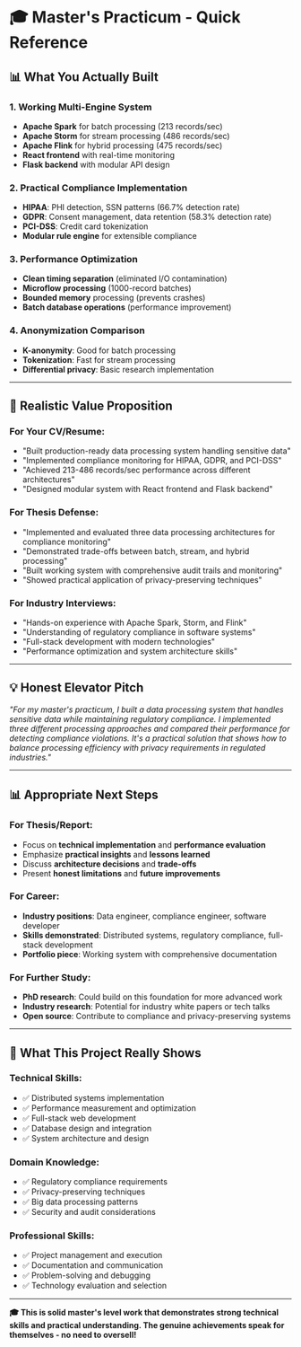 # 🎓 **Master's Practicum - Quick Reference**

## 📊 **What You Actually Built**

### **1. Working Multi-Engine System**

- **Apache Spark** for batch processing (213 records/sec)
- **Apache Storm** for stream processing (486 records/sec)
- **Apache Flink** for hybrid processing (475 records/sec)
- **React frontend** with real-time monitoring
- **Flask backend** with modular API design

### **2. Practical Compliance Implementation**

- **HIPAA**: PHI detection, SSN patterns (66.7% detection rate)
- **GDPR**: Consent management, data retention (58.3% detection rate)
- **PCI-DSS**: Credit card tokenization
- **Modular rule engine** for extensible compliance

### **3. Performance Optimization**

- **Clean timing separation** (eliminated I/O contamination)
- **Microflow processing** (1000-record batches)
- **Bounded memory** processing (prevents crashes)
- **Batch database operations** (performance improvement)

### **4. Anonymization Comparison**

- **K-anonymity**: Good for batch processing
- **Tokenization**: Fast for stream processing
- **Differential privacy**: Basic research implementation

---

## 🎯 **Realistic Value Proposition**

### **For Your CV/Resume:**

- "Built production-ready data processing system handling sensitive data"
- "Implemented compliance monitoring for HIPAA, GDPR, and PCI-DSS"
- "Achieved 213-486 records/sec performance across different architectures"
- "Designed modular system with React frontend and Flask backend"

### **For Thesis Defense:**

- "Implemented and evaluated three data processing architectures for compliance monitoring"
- "Demonstrated trade-offs between batch, stream, and hybrid processing"
- "Built working system with comprehensive audit trails and monitoring"
- "Showed practical application of privacy-preserving techniques"

### **For Industry Interviews:**

- "Hands-on experience with Apache Spark, Storm, and Flink"
- "Understanding of regulatory compliance in software systems"
- "Full-stack development with modern technologies"
- "Performance optimization and system architecture skills"

---

## 💡 **Honest Elevator Pitch**

_"For my master's practicum, I built a data processing system that handles sensitive data while maintaining regulatory compliance. I implemented three different processing approaches and compared their performance for detecting compliance violations. It's a practical solution that shows how to balance processing efficiency with privacy requirements in regulated industries."_

---

## 📊 **Appropriate Next Steps**

### **For Thesis/Report:**

- Focus on **technical implementation** and **performance evaluation**
- Emphasize **practical insights** and **lessons learned**
- Discuss **architecture decisions** and **trade-offs**
- Present **honest limitations** and **future improvements**

### **For Career:**

- **Industry positions**: Data engineer, compliance engineer, software developer
- **Skills demonstrated**: Distributed systems, regulatory compliance, full-stack development
- **Portfolio piece**: Working system with comprehensive documentation

### **For Further Study:**

- **PhD research**: Could build on this foundation for more advanced work
- **Industry research**: Potential for industry white papers or tech talks
- **Open source**: Contribute to compliance and privacy-preserving systems

---

## 🎯 **What This Project Really Shows**

### **Technical Skills:**

- ✅ Distributed systems implementation
- ✅ Performance measurement and optimization
- ✅ Full-stack web development
- ✅ Database design and integration
- ✅ System architecture and design

### **Domain Knowledge:**

- ✅ Regulatory compliance requirements
- ✅ Privacy-preserving techniques
- ✅ Big data processing patterns
- ✅ Security and audit considerations

### **Professional Skills:**

- ✅ Project management and execution
- ✅ Documentation and communication
- ✅ Problem-solving and debugging
- ✅ Technology evaluation and selection

---

**🎓 This is solid master's level work that demonstrates strong technical skills and practical understanding. The genuine achievements speak for themselves - no need to oversell!**
